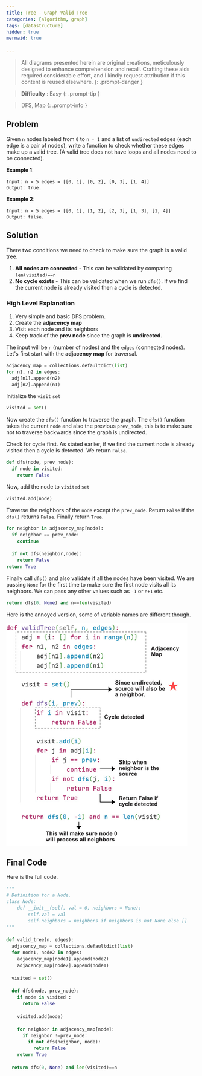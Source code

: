 ```yaml
---
title: Tree - Graph Valid Tree
categories: [algorithm, graph]
tags: [datastructure]
hidden: true
mermaid: true

---
```


> All diagrams presented herein are original creations, meticulously designed to enhance comprehension and recall. Crafting these aids required considerable effort, and I kindly request attribution if this content is reused elsewhere.
{: .prompt-danger }

> **Difficulty** :  Easy
{: .prompt-tip }

> DFS, Map
{: .prompt-info }

## Problem

Given `n` nodes labeled from `0` to `n - 1` and a list of `undirected` edges (each edge is a pair of nodes), write a function to check whether these edges make up a valid tree. (A valid tree does not have loops and all nodes need to be connected).

**Example 1:**

```
Input: n = 5 edges = [[0, 1], [0, 2], [0, 3], [1, 4]]
Output: true.
```

**Example 2:**

```
Input: n = 5 edges = [[0, 1], [1, 2], [2, 3], [1, 3], [1, 4]]
Output: false.
```

## Solution

There two conditions we need to check to make sure the graph is a valid tree.

1. **All nodes are connected** - This can be validated by comparing `len(visited)==n`
2. **No cycle exists** - This can be validated when we run `dfs()`. If we find the current node is already visited then a cycle is detected.

### High Level Explanation

1.	Very simple and basic DFS problem.
2.	Create the **adjacency map**
3.	Visit each node and its neighbors
4.	Keep track of the **prev node** since the graph is **undirected**. 

The input will be `n` (number of nodes) and the `edges` (connected nodes). Let's first start with the **adjacency map** for traversal.

```python
adjacency_map = collections.defaultdict(list)
for n1, n2 in edges:
  adj[n1].append(n2)
  adj[n2].append(n1)
```

Initialize the `visit` `set`

```python
visited = set()
```

Now create the `dfs()` function to traverse the graph. The `dfs()` function takes the current `node` and also the previous  `prev_node`, this is to make sure not to traverse backwards since the graph is undirected. 

Check for cycle first. As stated earlier,  if we find the current node is already visited then a cycle is detected. We return `False`.

```python
def dfs(node, prev_node):
  if node in visited:
    return False
```

Now, add the node to `visited` `set`

```python
visited.add(node)
```

Traverse the neighbors of the `node` except the `prev_node`. Return `False` if the `dfs()` returns `False`. Finally return `True`.

```python
for neighbor in adjacency_map[node]:
  if neighbor == prev_node:
    continue
  
  if not dfs(neighbor,node):
    return False
return True
```

Finally call `dfs()` and also validate if all the nodes have been visited. We are passing `None` for the first time to make sure the first node visits all its  neighbors. We can pass any other values such as `-1` or `n+1` etc.

```python
return dfs(0, None) and n==len(visited)
```



Here is the annoyed version, some of variable names are different though.

<img src="../assets/img/image-20240421015126672.jpg" alt="image-20240421015126672" style="zoom: 80%;" />

## Final Code 

Here is the full code.

```python
"""
# Definition for a Node.
class Node:
    def __init__(self, val = 0, neighbors = None):
        self.val = val
        self.neighbors = neighbors if neighbors is not None else []
"""
        
def valid_tree(n, edges):
  adjacency_map = collections.defaultdict(list)
  for node1, node2 in edges:
    adjacency_map[node1].append(node2)
    adjacency_map[node2].append(node1)
    
  visited = set()
  
  def dfs(node, prev_node):
    if node in visited :
      return False
    
    visited.add(node)
    
    for neighbor in adjacency_map[node]:
      if neighbor !=prev_node:
        if not dfs(neighbor, node):
          return False
    return True
  
  return dfs(0, None) and len(visited)==n  

```



